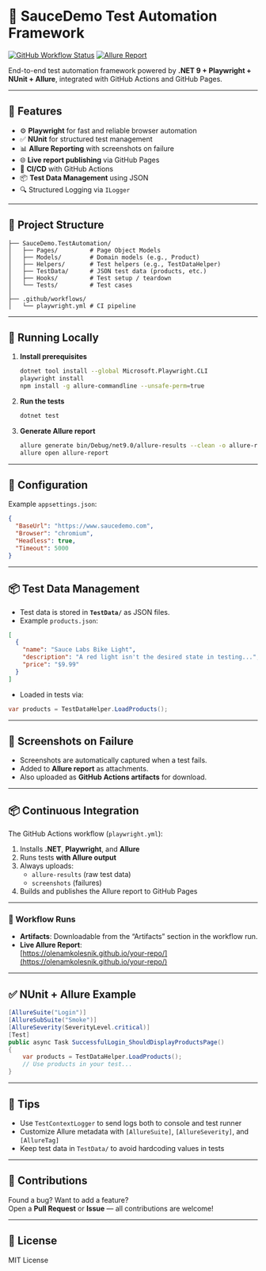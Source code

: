 # 🧪 SauceDemo Test Automation Framework

[![GitHub Workflow Status](https://github.com/olenamkolesnik/SauceDemo.TestAutomation/actions/workflows/playwright.yml/badge.svg)](https://github.com/olenamkolesnik/SauceDemo.TestAutomation/actions/workflows/playwright.yml)
[![Allure Report](https://img.shields.io/badge/Allure-Report-ff69b4)](https://olenamkolesnik.github.io/SauceDemo.TestAutomation/)

End-to-end test automation framework powered by **.NET 9 + Playwright + NUnit + Allure**, integrated with GitHub Actions and GitHub Pages.

---

## 🚀 Features
- ⚙️ **Playwright** for fast and reliable browser automation
- ✅ **NUnit** for structured test management
- 📊 **Allure Reporting** with screenshots on failure
- 🌐 **Live report publishing** via GitHub Pages
- 🔁 **CI/CD** with GitHub Actions
- 📦 **Test Data Management** using JSON
- 🔍 Structured Logging via `ILogger`

---

## 📁 Project Structure

```
├── SauceDemo.TestAutomation/
│   ├── Pages/         # Page Object Models
│   ├── Models/        # Domain models (e.g., Product)
│   ├── Helpers/       # Test helpers (e.g., TestDataHelper)
│   ├── TestData/      # JSON test data (products, etc.)
│   ├── Hooks/         # Test setup / teardown
│   └── Tests/         # Test cases
│
├── .github/workflows/
│   └── playwright.yml # CI pipeline
```

---

## 🧪 Running Locally

1. **Install prerequisites**
   ```bash
   dotnet tool install --global Microsoft.Playwright.CLI
   playwright install
   npm install -g allure-commandline --unsafe-perm=true
   ```

2. **Run the tests**
   ```bash
   dotnet test
   ```

3. **Generate Allure report**
   ```bash
   allure generate bin/Debug/net9.0/allure-results --clean -o allure-report
   allure open allure-report
   ```

---

## 🔧 Configuration

Example `appsettings.json`:
```json
{
  "BaseUrl": "https://www.saucedemo.com",
  "Browser": "chromium",
  "Headless": true,
  "Timeout": 5000
}
```

---

## 📦 Test Data Management

- Test data is stored in **`TestData/`** as JSON files.  
- Example `products.json`:
```json
[
  {
    "name": "Sauce Labs Bike Light",
    "description": "A red light isn't the desired state in testing...",
    "price": "$9.99"
  }
]
```
- Loaded in tests via:
```csharp
var products = TestDataHelper.LoadProducts();
```

---

## 📸 Screenshots on Failure

- Screenshots are automatically captured when a test fails.
- Added to **Allure report** as attachments.
- Also uploaded as **GitHub Actions artifacts** for download.

---

## 📦 Continuous Integration

The GitHub Actions workflow (`playwright.yml`):
1. Installs **.NET**, **Playwright**, and **Allure**
2. Runs tests **with Allure output**
3. Always uploads:
   - `allure-results` (raw test data)
   - `screenshots` (failures)
4. Builds and publishes the Allure report to GitHub Pages

---

### 🔗 Workflow Runs
- **Artifacts**: Downloadable from the “Artifacts” section in the workflow run.
- **Live Allure Report**:  
  [https://olenamkolesnik.github.io/your-repo/](https://olenamkolesnik.github.io/your-repo/)

---

## ✅ NUnit + Allure Example

```csharp
[AllureSuite("Login")]
[AllureSubSuite("Smoke")]
[AllureSeverity(SeverityLevel.critical)]
[Test]
public async Task SuccessfulLogin_ShouldDisplayProductsPage()
{
    var products = TestDataHelper.LoadProducts();
    // Use products in your test...
}
```

---

## 🧠 Tips
- Use `TestContextLogger` to send logs both to console and test runner
- Customize Allure metadata with `[AllureSuite]`, `[AllureSeverity]`, and `[AllureTag]`
- Keep test data in `TestData/` to avoid hardcoding values in tests

---

## 🙌 Contributions
Found a bug? Want to add a feature?  
Open a **Pull Request** or **Issue** — all contributions are welcome!

---

## 📄 License
MIT License
